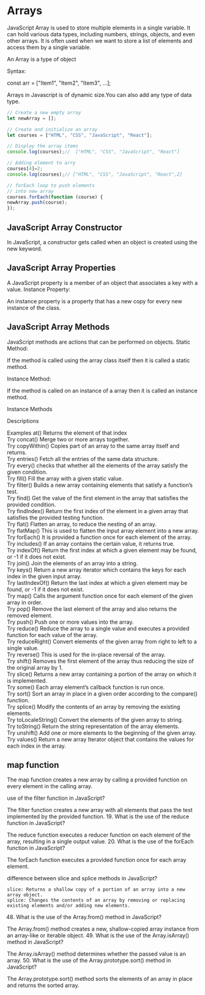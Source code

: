 # Arrays

JavaScript Array is used to store multiple elements in a single variable. It can hold various data types, including numbers, strings, objects, and even other arrays. It is often used when we want to store a list of elements and access them by a single variable.

An Array is a type of object

Syntax:

const arr = ["Item1", "Item2", "Item3", ...];

Arrays in Javascript is of dynamic size.You can also add any type of data type.

```js
// Create a new empty array 
let newArray = []; 

// Create and initialize an array 
let courses = ["HTML", "CSS", "JavaScript", "React"]; 

// Display the array items 
console.log(courses);//  ["HTML", "CSS", "JavaScript", "React"]

// Adding element to arry
courses[4]=2;
console.log(courses);// ["HTML", "CSS", "JavaScript", "React",2]

// forEach loop to push elements 
// into new array 
courses.forEach(function (course) { 
newArray.push(course); 
}); 

```

## JavaScript Array Constructor

In JavaScript, a constructor gets called when an object is created using the new keyword.

## JavaScript Array Properties

A JavaScript property is a member of an object that associates a key with a value.
Instance Property:

An instance property is a property that has a new copy for every new instance of the class.

## JavaScript Array Methods

JavaScript methods are actions that can be performed on objects.
Static Method:

If the method is called using the array class itself then it is called a static method.

Instance Method:

If the method is called on an instance of a array then it is called an instance method.

Instance Methods
	

Descriptions
	

Examples
at() 	Returns the element of that index 	
Try
concat() 	Merge two or more arrays together. 	
Try
copyWithin() 	Copies part of an array to the same array itself and returns. 	
Try
entries() 	Fetch all the entries of the same data structure. 	
Try
every() 	checks that whether all the elements of the array satisfy the given condition. 	
Try
fill() 	Fill the array with a given static value. 	
Try
filter() 	Builds a new array containing elements that satisfy a function’s test. 	
Try
find() 	Get the value of the first element in the array that satisfies the provided condition. 	
Try
findIndex() 	Return the first index of the element in a given array that satisfies the provided testing function. 	
Try
flat() 	Flatten an array, to reduce the nesting of an array. 	
Try
flatMap() 	This is used to flatten the input array element into a new array. 	
Try
forEach() 	It is provided a function once for each element of the array. 	
Try
includes() 	If an array contains the certain value, it returns true. 	
Try
indexOf() 	Return the first index at which a given element may be found, or -1 if it does not exist. 	
Try
join() 	Join the elements of an array into a string. 	
Try
keys() 	Return a new array iterator which contains the keys for each index in the given input array. 	
Try
lastIndexOf() 	Return the last index at which a given element may be found, or -1 if it does not exist. 	
Try
map() 	Calls the argument function once for each element of the given array in order. 	
Try
pop() 	Remove the last element of the array and also returns the removed element. 	
Try
push() 	Push one or more values into the array. 	
Try
reduce() 	Reduce the array to a single value and executes a provided function for each value of the array. 	
Try
reduceRight() 	Convert elements of the given array from right to left to a single value. 	
Try
reverse() 	This is used for the in-place reversal of the array. 	
Try
shift() 	Removes the first element of the array thus reducing the size of the original array by 1. 	
Try
slice() 	Returns a new array containing a portion of the array on which it is implemented. 	
Try
some() 	Each array element’s callback function is run once. 	
Try
sort() 	Sort an array in place in a given order according to the compare() function. 	
Try
splice() 	Modify the contents of an array by removing the existing elements. 	
Try
toLocaleString() 	Convert the elements of the given array to string. 	
Try
toString() 	Return the string representation of the array elements. 	
Try
unshift() 	Add one or more elements to the beginning of the given array. 	
Try
values() 	Return a new array Iterator object that contains the values for each index in the array.

## map function

The map function creates a new array by calling a provided function on every element in the calling array.

use of the filter function in JavaScript?

The filter function creates a new array with all elements that pass the test implemented by the provided function.
19. What is the use of the reduce function in JavaScript?

The reduce function executes a reducer function on each element of the array, resulting in a single output value.
20. What is the use of the forEach function in JavaScript?

The forEach function executes a provided function once for each array element.

difference between slice and splice methods in JavaScript?

    slice: Returns a shallow copy of a portion of an array into a new array object.
    splice: Changes the contents of an array by removing or replacing existing elements and/or adding new elements.

48. What is the use of the Array.from() method in JavaScript?

The Array.from() method creates a new, shallow-copied array instance from an array-like or iterable object.
49. What is the use of the Array.isArray() method in JavaScript?

The Array.isArray() method determines whether the passed value is an array.
50. What is the use of the Array.prototype.sort() method in JavaScript?

The Array.prototype.sort() method sorts the elements of an array in place and returns the sorted array.
